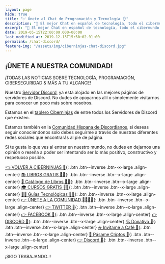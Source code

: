 ```yaml
---
layout: page
hide: true
title: "✅ Únete al Chat de Programación y Tecnología 👌"
description: "🚀 El mejor Chat en español de tecnología, todo el cibermundo en un único espacio."
excerpt: "🚀 El mejor Chat en español de tecnología, todo el cibermundo en un único espacio."
date: 2019-05-15T22:00:00.000+00:00
last_modified_at: 2019-12-13T15:50:02-01:00
permalink: /chat-discord/
feature-img: "/assets/img/ciberninjas-chat-discord.jpg"
---
```


## ¡ÚNETE A NUESTRA COMUNIDAD!

¡TODAS LAS NOTICIAS SOBRE TECNOLOGÍA, PROGRAMACIÓN, CIBERSEGURIDAD & MÁS A TU ALCANCE!

Nuestro [Servidor Discord](https://kutt.it/ciberninjas_discord), ya esta alojado en las mejores páginas de servidores de Discord. No dudes de apoyarnos allí o simplemente visitarnos para conocer un poco más sobre nosotros.

Estamos en el [tablero Ciberninjas](https://disboard.org/server/434642483926925312) de entre todos los Servidores de Discord que existen.

Estamos también en la [Comunidad Hispana de Discordianos](https://www.discordianos.com/servidor/347-ciberninjas-%F0%9F%91%A9%E2%80%8D%F0%9F%92%BB), si deseas seguir conociéndonos solo debes seguirme a través de nuestras diferentes redes sociales que encontrarás al pie de página.

Si te gusta lo que ves al entrar en nuestro mundo, no dudes en dejarnos una opinión o reseña a poder ser intentando ser lo más positivo, constructivo y respetuoso posible.

[👈 VOLVER A CIBERNINJAS 🏡](/){: .btn .btn--inverse .btn--x-large .align-center}
[📚 LIBROS GRATIS 🕵️‍♂️](/biblioteca-de-programacion-y-tecnologia/#page-title){: .btn .btn--inverse .btn--x-large .align-center}
[🛒 Catálogo de Libros 👨‍💻](/catalogo/#page-title){: .btn .btn--inverse .btn--x-large .align-center}
[🎓 CURSOS GRATIS 👨‍🏫](/cursos-tecnologia/#page-title){: .btn .btn--inverse .btn--x-large .align-center}
[👨‍💻 Guías Tecnológicas 👩‍💻](/guias/#page-title){: .btn .btn--inverse .btn--x-large .align-center}
[👉 ÚNETE A LA COMUNIDAD 👨‍👨‍👦‍👦](https://kutt.it/comunidad){: .btn .btn--inverse .btn--x-large .align-center}
[👉 TWITTER 🐤](https://kutt.it/ciberninjast){: .btn .btn--inverse .btn--x-large .align-center}
[👉 FACEBOOK 📘](https://kutt.it/cibercursos){: .btn .btn--inverse .btn--x-large .align-center}
[👉 DISCORD 💭](https://kutt.it/ciberninjas_discord){: .btn .btn--inverse .btn--x-large .align-center}
[💘 Donativo 🥰](https://kutt.it/donativo){: .btn .btn--inverse .btn--x-large .align-center}
[☕ Invítame a Café 👏](https://kutt.it/Cafe){: .btn .btn--inverse .btn--x-large .align-center}
[🎁 Pásame Criptos 🤘](https://kutt.it/ciberninjas_discord){: .btn .btn--inverse .btn--x-large .align-center}
[👉 Discord 💭](https://kutt.it/ciberninjas_discord){: .btn .btn--inverse .btn--x-large .align-center}

¡SIGO TRABAJANDO..!

<script async src='https://cse.google.com/cse.js?cx=034f449078f9bd39e'></script><div class="gcse-searchbox-only"></div>

<script async src='https://cse.google.com/cse.js?cx=034f449078f9bd39e'></script><div class="gcse-searchresults-only"></div>